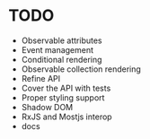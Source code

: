 # TODO

- Observable attributes
- Event management
- Conditional rendering
- Observable collection rendering
- Refine API
- Cover the API with tests
- Proper styling support
- Shadow DOM
- RxJS and Mostjs interop
- docs